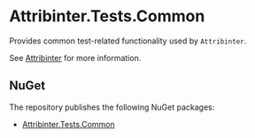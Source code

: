 # Attribinter.Tests.Common

Provides common test-related functionality used by `Attribinter`.

See [Attribinter](https://www.github.com/Attribinter/Attribinter) for more information.

## NuGet

The repository publishes the following NuGet packages:

* [Attribinter.Tests.Common](https://www.nuget.org/packages/Attribinter.Tests.Common/)